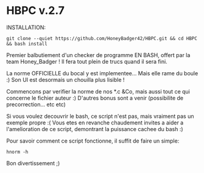 HBPC v.2.7
====

INSTALLATION:

    git clone --quiet https://github.com/HoneyBadger42/HBPC.git && cd HBPC && bash install

Premier balbutiement d'un checker de programme EN BASH, offert par la team Honey_Badger !
Il fera tout plein de trucs quand il sera fini.

La norme OFFICIELLE du bocal y est implementee... Mais elle rame du boule :)
Son UI est desormais un chouilla plus lisible !

Commencons par verifier la norme de nos *.c &Co,
mais aussi tout ce qui concerne le fichier auteur :)
D'autres bonus sont a venir (possibilite de precorrection... etc etc)

Si vous voulez decouvrir le bash, ce script n'est pas, mais vraiment pas un exemple propre :(
Vous etes en revanche chaudement invites a aider a l'amelioration de ce script, demontrant la puissance cachee du bash :)

Pour savoir comment ce script fonctionne, il suffit de faire un simple:

    hnorm -h

Bon divertissement ;)
